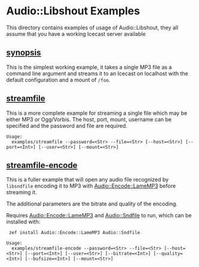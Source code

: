 # Audio::Libshout Examples

This directory contains examples of usage of Audio::Libshout, they all assume that you have a working Icecast server available


## [synopsis](synopsis)

This is the simplest working example,  it takes a single MP3 file as a command line argument and streams it to an Icecast on localhost
with the default configuration and a mount of `/foo`.

## [streamfile](streamfile)

This is a more complete example for streaming a single file which may be either MP3 or Ogg/Vorbis.  The host, port, mount, username can be
specified and the password and file are required.

```
Usage:
  examples/streamfile --password=<Str> --file=<Str> [--host=<Str>] [--port=<Int>] [--user=<Str>] [--mount=<Str>]
```

## [streamfile-encode](streamfile-encode)

This is a fuller example that will open any audio file recognized by `libsndfile`
encoding it to MP3 with [Audio::Encode::LameMP3](https://github.com/jonathanstowe/Audio-Encode-LameMP3) before streaming it.

The additional parameters are the bitrate and quality of the encoding.

Requires [Audio::Encode::LameMP3](https://github.com/jonathanstowe/Audio-Encode-LameMP3) and [Audio::Sndfile](https://github.com/jonathanstowe/Audio-Sndfile) to run, which can be installed with:

     zef install Audio::Encode::LameMP3 Audio::Sndfile

```
Usage:
  examples/streamfile-encode --password=<Str> --file=<Str> [--host=<Str>] [--port=<Int>] [--user=<Str>] [--bitrate=<Int>] [--quality=<Int>] [--bufsize=<Int>] [--mount=<Str>]
```
